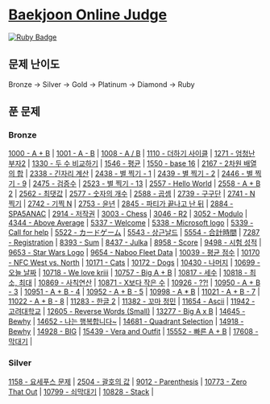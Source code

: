 # [Baekjoon Online Judge](https://www.acmicpc.net/) 
[![Ruby Badge](https://img.shields.io/badge/Ruby-2.7.0-red)](#)

## 문제 난이도
Bronze -> Silver -> Gold -> Platinum -> Diamond -> Ruby

## 푼 문제
### Bronze
[1000 - A + B](https://www.acmicpc.net/problem/1000) | 
[1001 - A - B](https://www.acmicpc.net/problem/1001) | 
[1008 - A / B](https://www.acmicpc.net/problem/1008) | 
[1110 - 더하기 사이클](https://www.acmicpc.net/problem/1110) |
[1271 - 엄청난 부자2](https://www.acmicpc.net/problem/1271) |
[1330 - 두 수 비교하기](https://www.acmicpc.net/problem/1330) | 
[1546 - 평균](https://www.acmicpc.net/problem/1546) | 
[1550 - base 16](https://www.acmicpc.net/problem/1550) |
[2167 - 2차원 배열의 합](https://www.acmicpc.net/problem/2167) |
[2338 - 긴자리 계산](https://www.acmicpc.net/problem/2338) |
[2438 - 별 찍기 - 1](https://www.acmicpc.net/problem/2438) | 
[2439 - 별 찍기 - 2](https://www.acmicpc.net/problem/2439) | 
[2446 - 별 찍기 - 9](https://www.acmicpc.net/problem/2446) | 
[2475 - 검증수](https://www.acmicpc.net/problem/2475) | 
[2523 - 별 찍기 - 13](https://www.acmicpc.net/problem/2439) | 
[2557 - Hello World](https://www.acmicpc.net/problem/2557) | 
[2558 - A + B 2](https://www.acmicpc.net/problem/2558) |
[2562 - 최댓값](https://www.acmicpc.net/problem/2562) | 
[2577 - 숫자의 개수](https://www.acmicpc.net/problem/2577) | 
[2588 - 곱셈](https://www.acmicpc.net/problem/2588) | 
[2739 - 구구단](https://www.acmicpc.net/problem/2739) | 
[2741 - N 찍기](https://www.acmicpc.net/problem/2741) | 
[2742 - 기찍 N](https://www.acmicpc.net/problem/2742) | 
[2753 - 윤년](https://www.acmicpc.net/problem/2753) | 
[2845 - 파티가 끝나고 난 뒤](https://www.acmicpc.net/problem/2845) | 
[2884 - SPA5ANAC](https://www.acmicpc.net/problem/2884) | 
[2914 - 저작권](https://www.acmicpc.net/problem/2914) | 
[3003 - Chess](https://www.acmicpc.net/problem/3003) | 
[3046 - R2](https://www.acmicpc.net/problem/3046) | 
[3052 - Modulo](https://www.acmicpc.net/problem/3052) | 
[4344 - Above Average](https://www.acmicpc.net/problem/4344) | 
[5337 - Welcome](https://www.acmicpc.net/problem/5337) | 
[5338 - Microsoft logo](https://www.acmicpc.net/problem/5338) | 
[5339 - Call for help](https://www.acmicpc.net/problem/5339) | 
[5522 - カードゲーム](https://www.acmicpc.net/problem/5522) | 
[5543 - 상근날드](https://www.acmicpc.net/problem/5543) | 
[5554 - 合計時間](https://www.acmicpc.net/problem/5554) | 
[7287 - Registration](https://www.acmicpc.net/problem/7287) | 
[8393 - Sum](https://www.acmicpc.net/problem/8393) | 
[8437 - Julka](https://www.acmicpc.net/problem/8437) | 
[8958 - Score](https://www.acmicpc.net/problem/8958) | 
[9498 - 시험 성적](https://www.acmicpc.net/problem/9498) | 
[9653 - Star Wars Logo](https://www.acmicpc.net/problem/9653) |
[9654 - Naboo Fleet Data](https://www.acmicpc.net/problem/9654) |
[10039 - 평균 점수](https://www.acmicpc.net/problem/10039) | 
[10170 - NFC West vs. North](https://www.acmicpc.net/problem/10170) | 
[10171 - Cats](https://www.acmicpc.net/problem/10171) | 
[10172 - Dogs](https://www.acmicpc.net/problem/10172) | 
[10430 - 나머지](https://www.acmicpc.net/problem/10430) | 
[10699 - 오늘 날짜](https://www.acmicpc.net/problem/10699) | 
[10718 - We love kriii](https://www.acmicpc.net/problem/10718) | 
[10757 - Big A + B](https://www.acmicpc.net/problem/10757) | 
[10817 - 세수](https://www.acmicpc.net/problem/10817) | 
[10818 - 최소, 최대](https://www.acmicpc.net/problem/10818) | 
[10869 - 사칙연산](https://www.acmicpc.net/problem/10869) | 
[10871 - X보다 작은 수](https://www.acmicpc.net/problem/10871) | 
[10926 - ??!](https://www.acmicpc.net/problem/10926) | 
[10950 - A + B - 3](https://www.acmicpc.net/problem/10950) | 
[10951 - A + B - 4](https://www.acmicpc.net/problem/10951) | 
[10952 - A + B - 5](https://www.acmicpc.net/problem/10952) | 
[10998 - A * B](https://www.acmicpc.net/problem/10998) | 
[11021 - A + B - 7](https://www.acmicpc.net/problem/11021) | 
[11022 - A + B - 8](https://www.acmicpc.net/problem/11022) | 
[11283 - 한글 2](https://www.acmicpc.net/problem/11283) | 
[11382 - 꼬마 정민](https://www.acmicpc.net/problem/11382) | 
[11654 - Ascii](https://www.acmicpc.net/problem/11654) |
[11942 - 고려대학교](https://www.acmicpc.net/problem/11942) |
[12605 - Reverse Words (Small)](https://www.acmicpc.net/problem/12605) |
[13277 - Big A x B](https://www.acmicpc.net/problem/13277) | 
[14645 - Bewhy](https://www.acmicpc.net/problem/14645) |
[14652 - 나는 행복합니다~](https://www.acmicpc.net/problem/14652) |
[14681 - Quadrant Selection](https://www.acmicpc.net/problem/14681) | 
[14918 - Bewhy](https://www.acmicpc.net/problem/14918) |
[14928 - BIG](https://www.acmicpc.net/problem/14928) |
[15439 - Vera and Outfit](https://www.acmicpc.net/problem/15439) | 
[15552 - 빠른 A + B](https://www.acmicpc.net/problem/15552) | 
[17608 - 막대기](https://www.acmicpc.net/problem/17608) |

### Silver
[1158 - 요세푸스 문제](https://www.acmicpc.net/problem/1158) |
[2504 - 괄호의 값](https://www.acmicpc.net/problem/2504) |
[9012 - Parenthesis](https://www.acmicpc.net/problem/9012) |
[10773 - Zero That Out](https://www.acmicpc.net/problem/10773) |
[10799 - 쇠막대기](https://www.acmicpc.net/problem/10799) |
[10828 - Stack](https://www.acmicpc.net/problem/10828) |
